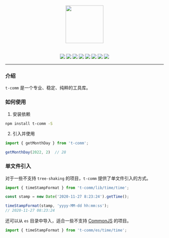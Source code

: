 
<div align="center">
<img
  src="https://mike-1255355338.cos.ap-guangzhou.myqcloud.com/press%2Fimg%2Fown_mike_5489135b5a3b9258d8.gif" 
  width="120"
  style="margin-bottom: 20px;margin-top: 20px;"
/>
</div>
<!-- 复制到 docs 时，去掉 ”详细文档“ 那一节 -->

<p align="center">
  <img src="https://img.shields.io/travis/com/novlan1/t-comm">
  <img src="https://img.shields.io/npm/dw/t-comm">
  <img src="https://img.shields.io/npm/unpacked-size/t-comm">
  <img src="https://img.shields.io/npm/v/t-comm">
  <img src="https://img.shields.io/npm/l/t-comm">
  <img src="https://img.shields.io/codecov/c/github/novlan1/t-comm">
  <img src="https://img.shields.io/github/last-commit/novlan1/t-comm">
  <img src="https://img.shields.io/github/created-at/novlan1/t-comm">
</p>

---

### 介绍

`t-comm` 是一个专业、稳定、纯粹的工具库。

### 如何使用

1. 安装依赖

```bash
npm install t-comm -S
```

2. 引入并使用

```ts
import { getMonthDay } from 't-comm';

getMonthDay(2022, 2)  // 28
```


### 单文件引入

对于一些不支持 `tree-shaking` 的项目，`t-comm` 提供了单文件引入的方式。

```ts
import { timeStampFormat } from 't-comm/lib/time/time';

const stamp = new Date('2020-11-27 8:23:24').getTime();

timeStampFormat(stamp, 'yyyy-MM-dd hh:mm:ss');
// 2020-11-27 08:23:24
```

还可以从 `es` 目录中导入，适合一些不支持 [CommonJS](https://nodejs.org/api/modules.html) 的项目。

```ts
import { timeStampFormat } from 't-comm/es/time/time';
```
